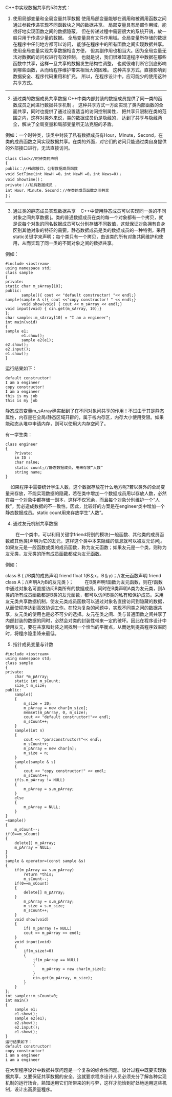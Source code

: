 C++中实现数据共享的5种方式：

1. 使用局部变量和全局变量共享数据
使用局部变量能够在调用和被调用函数之问通过参数传递实现不同函数块之问的数据共享。
局部变量具有局部作用域，能很好地实现函数之间的数据隐蔽。
但在传递过程中需要很大的系统开销，故一般只用于传递少量的数据。
全局变量具有文件作用域。全局变量所存储的数据在程序中任何地方都可以访问，
能够在程序中的所有函数之间实现数据共享。使用全局变量实现共享数据相当方便，
但其副作用也相当大。因为全局变量无法对数据的访问权进行有效控制。
也就是说，我们很难知道程序中数据在那些函数中共享，这样一旦共享的数据发生结构性调整，
也就很难判断它到底影响到哪些函数，从而给程序维护带来相当大的困难。
这种共享方式，直接影响到数据安全、程序代码重用和扩充。
所以，在程序设计中，应可能少的使用这种共享方式。

-----
2. 通过类的数据成员共享数据
C++中类内部封装的数据成员提供了同一类的函数成员之间进行数据共享机制 。
这种共享方式一方面实现了类内部函数的全面共享，同时也提供了通过设置适当的访问控制属性，
把共享只限制在类的范围之内，这样对类外来说，类的数据成员仍是隐藏的，
达到了共享与隐藏两全，解决了全局变量和局部变量所无法克服的矛盾。

例如：一个时钟类，该类中封装了私有数据成员有Hour，Minute，Second，在类的成员函数之间实现数据共享。在类的外面，对它们的访问只能通过类自身提供的外部接口进行，无法直接访问。

```
Class Clock//时钟类的声明
{
public：//#b部接口，公有数据成员函数
void SetTime(int NewH =0，int NewM =0，int News=0)；
void ShowTime()；
private：//私有数据成员 ．
int Hour，Minute，Second；//在类的成员函数之间共享
}；
```
------

3. 通过类的静态成员实现数据共享
   C++中使用静态成员可以实现同一类的不同对象之间共享数据 j。类的普通数据成员在类的每一个对象都有一个拷贝，就是说每个对象的同名数据成员可以分别存储不同数值，这就保证对象拥有自身区别其他对象的特征的需要。静态数据成员是类的数据成员的一种特例，采用static关键字来声明；每个类只有一个拷贝，由该类的所有对象共同维护和使用，从而实现了同一类的不同对象之间的数据共享。

例如：
```
#include <iostream>
using namespace std;
class sample
{
private:
static char m_sArray[10];
public:
       sample(){ cout << "default constructor! "<< endl;}
sample(sample & s){ cout <<"copy constructor! " << endl;}
       void show(void) { cout << m_sArray << endl;}
void input(void) { cin.get(m_sArray, 10);}
};
char sample::m_sArray[10] = "I am a engineer";
int main(void)
{
sample e1;
       e1.show();
       sample e2(e1);
e2.show();
e2.input();
e1.show();
}
```

运行结果如下：
```
default constructor!
I am a engineer
copy constructor!
I am a engineer
this is my job
this is my job
```

  静态成员变量m_sArray确实起到了在不同对象间共享的作用！不过由于其是静态属性，内存是在全局/静态区域开辟的，属于栈内存区，内存大小使用受限。如果能动态从堆中申请内存，则可以使用大内存空间了。

有一学生类：
```
class engineer
{
    Private:
    im ID :
    char nalne;
    static count;//静态数据成员，用来存放“人数”
    string name;
}
```
     如果程序中需要统计学生人数，这个数据存放在什么地方呢?若以类外的全局变量来存放，不能实现数据的隐藏，若在类中增加一个数据成员用以存放人数，必然在每一个对象中都存储一副本，这样不仅冗余，而且每个对象分别维护一个“人数”，势必造成数据的不一致性。因此，比较好的方案是在engineer类中增加一个静态数据成员。static count用来存放学生“人数”。

4. 通过友元机制共享数据

        在一个类中，可以利用关键字friend将别的模块(一般函数、其他类的成员函数或其他类)声明为它的友元，这样这个类中本来隐藏的信息就可以被友元访问j。如果友元是一般函数或类的成员函数，称为友元函数；如果友元是一个类，则称为友元类，友元类的所有成员函数都成为友元函数。

例如：

class B
{
    //B类的成员声明
    friend float f(B＆x，B＆y)；//友元函数声明
    friend class A；//声明A为B的友元类
}；
        在B类声明f函数为友元函数，则在f函数中通过对象名可直接访问B类所有的数据成员。同时在B类声明A类为友元类，则A类的所有成员函数都是B类的友元函数，都可以访问B类的私有和保护成员。采用友元类共享数据机制，使友元类成员函数可以通过对象名直接访问到隐藏的数据，从而使程序达到高效协调工作。在较为复杂的问题中，实现不同类之间的数据共享，友元类的使用也是必不可少的选择。友元在类之间、类与普通函数之间共享了内部封装的数据的同时，必然会对类的封装性带来一定的破坏。因此在程序设计中使用友元，要在共享和封装之间找到一个恰当的平衡点，从而达到提高程序效率同时，将程序隐患降来最低。

5. 指针成员变量与计数
```
#include <iostream>
using namespace std;
class sample
{
private:
    char *m_pArray;
    static int m_sCount;
    size_t m_size;
public:
    sample()
    {
        m_size = 20;
        m_pArray = new char[m_size];
        memset(m_pArray, 0, m_size);
        cout << "default constructor!"<< endl;
        m_sCount++;
    }
    sample(int n)
    {
        cout << "paraconstructor!"<< endl;
        m_sCount++;
        m_pArray = new char[n];
        m_size = n;
    }
    sample(sample & s)
    {
        cout << "copy constructor!" << endl;
        m_sCount++;
    if(s.m_pArray != NULL)
    {
        m_pArray = s.m_pArray;
    }
    else
    {
        m_pArray = NULL;
    }
}
~sample()
{
    m_sCount--;
if(0==m_sCount)
{
    delete[] m_pArray;
    m_pArray = NULL;
}
}
sample & operator=(const sample &s)
{
    if(m_pArray == s.m_pArray)
        return *this;
        m_sCount--;
    if(0==m_sCount)
    {
        delete[] m_pArray;
    }
        m_pArray = s.m_pArray;
        m_size = s.m_size;
        m_sCount++;
    }
    void show(void)
    {
        if( m_pArray != NULL)
        cout << m_pArray << endl;
    }
    void input(void)
    {
        if(m_size!=0)
        {
            if(m_pArray == NULL)
            {
                m_pArray = new char[m_size];
            }
            cin.get(m_pArray, m_size);
        }
    }
};
int sample::m_sCount=0;
int main()
{
    sample e1;
    e1.show();
    sample e2(e1);
    e2.show();
    e2.input();
    e1.show();
}
运行结果如下：
default constructor!
copy constructor!
i am a engineer
i am a engineer
```
   在大型程序设计中数据共享问题是一个复杂的综合性问题。设计过程中既要实现数据共享，又要保证共享数据的安全。这就要求程序设计人员必须充分了解各种实现机制的运行场合，熟知运用它们所带来的利与弊，这样才能恰到好处地运用这些机制，设计出高质量程序。